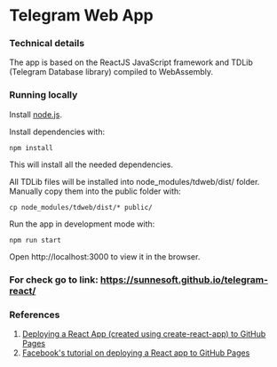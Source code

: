 # Telegram Web App

### Technical details

The app is based on the ReactJS JavaScript framework and TDLib (Telegram Database library) compiled to WebAssembly. 

### Running locally
Install [node.js](http://nodejs.org/).

Install dependencies with:

```lang=bash
npm install
```

This will install all the needed dependencies.

All TDLib files will be installed into node_modules/tdweb/dist/ folder. Manually copy them into the public folder with:

```lang=bash
cp node_modules/tdweb/dist/* public/
```

Run the app in development mode with:

```lang=bash
npm run start
```

Open http://localhost:3000 to view it in the browser.


### For check go to link: https://sunnesoft.github.io/telegram-react/

### References

1. [Deploying a React App (created using create-react-app) to GitHub Pages](https://github.com/gitname/react-gh-pages)
2. [Facebook's tutorial on deploying a React app to GitHub Pages](https://github.com/facebookincubator/create-react-app/blob/master/packages/react-scripts/template/README.md#github-pages)
